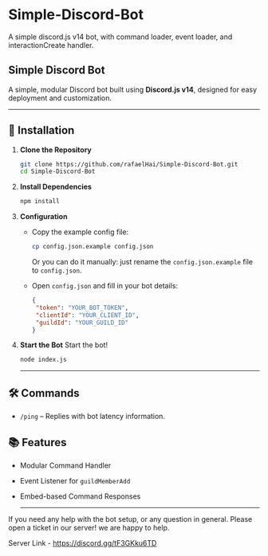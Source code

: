 # Simple-Discord-Bot
A simple discord.js v14 bot, with command loader, event loader, and interactionCreate handler.


## **Simple Discord Bot**

A simple, modular Discord bot built using **Discord.js v14**, designed for easy deployment and customization.

---

## 🚀 **Installation**

1. **Clone the Repository**  
   ```bash
   git clone https://github.com/rafaelHai/Simple-Discord-Bot.git
   cd Simple-Discord-Bot
   ```

2. **Install Dependencies**
   ```bash
   npm install
   ```

3. **Configuration**
   - Copy the example config file:
     ```bash
     cp config.json.example config.json
     ```

      Or you can do it manually: just rename the `config.json.example` file to `config.json`.
     
   - Open `config.json` and fill in your bot details:
     ```json
     {
      "token": "YOUR_BOT_TOKEN",
      "clientId": "YOUR_CLIENT_ID",
      "guildId": "YOUR_GUILD_ID"
     }
     ```
4. **Start the Bot**
   Start the bot!
   ```bash
   node index.js
   ```



   ------------------------------

## 🛠️ Commands
- `/ping` – Replies with bot latency information.

## 📚 Features
- Modular Command Handler
- Event Listener for `guildMemberAdd`
- Embed-based Command Responses


  -------------------------------


If you need any help with the bot setup, or any question in general.
Please open a ticket in our server! we are happy to help.

Server Link - https://discord.gg/tF3GKku6TD
